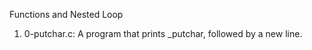 Functions and Nested Loop

1. 0-putchar.c: A  program that prints _putchar, followed by a new line.
